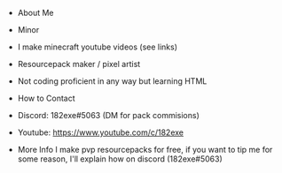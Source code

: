 - About Me
- Minor
- I make minecraft youtube videos (see links)
- Resourcepack maker / pixel artist
- Not coding proficient in any way but learning HTML

- How to Contact
- Discord: 182exe#5063	(DM for pack commisions)
- Youtube: https://www.youtube.com/c/182exe

- More Info
I make pvp resourcepacks for free, if you want to tip me for some reason, I'll explain how on discord (182exe#5063)
